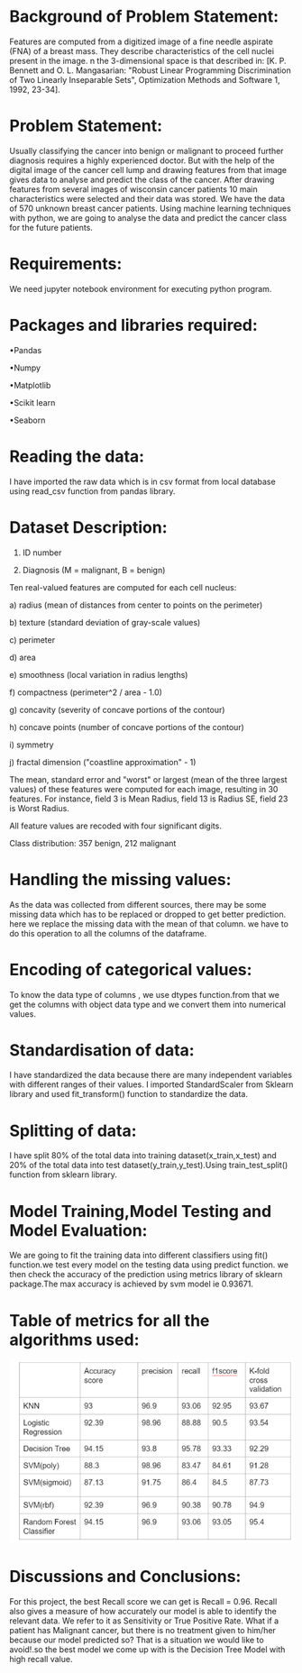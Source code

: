 # Background of Problem Statement:
Features are computed from a digitized image of a fine needle aspirate (FNA) of a breast mass. They describe characteristics of the cell nuclei present in the image.
n the 3-dimensional space is that described in: [K. P. Bennett and O. L. Mangasarian: "Robust Linear Programming Discrimination of Two Linearly Inseparable Sets", Optimization Methods and Software 1, 1992, 23-34].

# Problem Statement:
Usually classifying the cancer into benign or malignant to proceed further diagnosis  requires a highly experienced doctor. But with the help of the digital image of the cancer cell lump and drawing features from that image gives data to analyse and predict the class of the cancer. After drawing features from several images of wisconsin cancer patients 10 main characteristics were selected and their data was stored. We have the data of 570 unknown breast cancer patients. Using machine learning techniques with python, we are going  to analyse the data and predict the cancer class for the future patients.

# Requirements:
We need jupyter notebook environment for executing python program.

# Packages and libraries required:
•Pandas

•Numpy

•Matplotlib

•Scikit learn

•Seaborn

# Reading the data:
I have imported the raw data which is in csv format from local database using read_csv function from pandas library.

# Dataset Description:

1) ID number
 
2) Diagnosis (M = malignant, B = benign)

Ten real-valued features are computed for each cell nucleus:

a) radius (mean of distances from center to points on the perimeter)

b) texture (standard deviation of gray-scale values)

c) perimeter

d) area

e) smoothness (local variation in radius lengths)

f) compactness (perimeter^2 / area - 1.0)

g) concavity (severity of concave portions of the contour)

h) concave points (number of concave portions of the contour)

i) symmetry

j) fractal dimension ("coastline approximation" - 1)

The mean, standard error and "worst" or largest (mean of the three
largest values) of these features were computed for each image,
resulting in 30 features. For instance, field 3 is Mean Radius, field
13 is Radius SE, field 23 is Worst Radius.

All feature values are recoded with four significant digits.

Class distribution: 357 benign, 212 malignant

# Handling the missing values: 
As the data was collected from different sources, there may be some missing data which has to be replaced or dropped to get better prediction. here we replace the missing data with the mean of that column. we have to do this operation to all the columns of the dataframe.

# Encoding of categorical values: 
To know the data type of columns , we use dtypes function.from that we get the columns with object data type and we convert them into numerical values.

# Standardisation of data: 
I have standardized the data because there are many independent variables with different ranges of their values. I imported StandardScaler from Sklearn library and used fit_transform() function to standardize the data. 

# Splitting of data:
I have split  80% of the total data into training dataset(x_train,x_test) and 20% of the total data into test dataset(y_train,y_test).Using train_test_split() function from sklearn library.

# Model Training,Model Testing and Model Evaluation: 
We are going to fit the training data into different classifiers using fit() function.we test every model on the testing data using predict function. we then check the accuracy of the prediction using metrics library of sklearn package.The max accuracy is achieved by svm model ie 0.93671.

# Table of metrics for all the algorithms used:


 ![](https://github.com/Dany511/Dany5_portfolio/blob/main/images/Capture.PNG)
 
# Discussions and Conclusions:
For this project, the best Recall score we can get is Recall  = 0.96. Recall also gives a measure of how accurately our model is able to identify the relevant data. We refer to  it as Sensitivity or True Positive Rate. What if a patient has Malignant cancer, but there is no treatment given to him/her because our model predicted so? That is a situation    we would like to avoid!.so the best model we come up with is the Decision Tree Model with high recall value.
